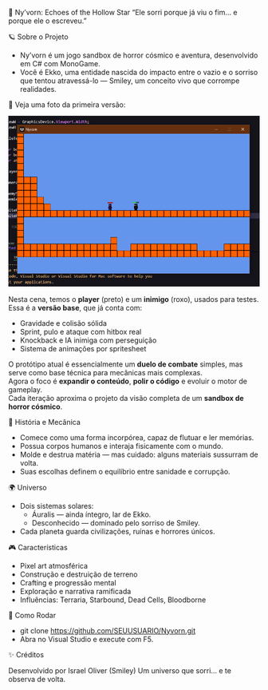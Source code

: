 🌌 Ny’vorn: Echoes of the Hollow Star
“Ele sorri porque já viu o fim… e porque ele o escreveu.”

🪐 Sobre o Projeto
  - Ny’vorn é um jogo sandbox de horror cósmico e aventura, desenvolvido em C# com MonoGame.
  - Você é Ekko, uma entidade nascida do impacto entre o vazio e o sorriso que tentou atravessá-lo — Smiley, um conceito vivo que corrompe realidades.

🎥 Veja uma foto da primeira versão:

![preview do projeto](https://raw.githubusercontent.com/IsraelOliver/Ny-vorn/main/GitHub/footage.png)

Nesta cena, temos o **player** (preto) e um **inimigo** (roxo), usados para testes.  
Essa é a **versão base**, que já conta com:
  - Gravidade e colisão sólida  
  - Sprint, pulo e ataque com hitbox real  
  - Knockback e IA inimiga com perseguição  
  - Sistema de animações por spritesheet  

O protótipo atual é essencialmente um **duelo de combate** simples, mas serve como base técnica para mecânicas mais complexas.  
Agora o foco é **expandir o conteúdo**, **polir o código** e evoluir o motor de gameplay.  
Cada iteração aproxima o projeto da visão completa de um **sandbox de horror cósmico**.

🧩 História e Mecânica
  - Comece como uma forma incorpórea, capaz de flutuar e ler memórias.
  - Possua corpos humanos e interaja fisicamente com o mundo.
  - Molde e destrua matéria — mas cuidado: alguns materiais sussurram de volta.
  - Suas escolhas definem o equilíbrio entre sanidade e corrupção.

🌍 Universo
  - Dois sistemas solares:
    * Áuralis — ainda íntegro, lar de Ekko.
    * Desconhecido — dominado pelo sorriso de Smiley.
  - Cada planeta guarda civilizações, ruínas e horrores únicos.

🎮 Características
  - Pixel art atmosférica
  - Construção e destruição de terreno 
  - Crafting e progressão mental
  - Exploração e narrativa ramificada
  - Influências: Terraria, Starbound, Dead Cells, Bloodborne

🚀 Como Rodar
  *  git clone https://github.com/SEUUSUARIO/Nyvorn.git
  *  Abra no Visual Studio e execute com F5.

✨ Créditos

Desenvolvido por Israel Oliver (Smiley)
Um universo que sorri… e te observa de volta.
